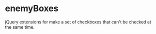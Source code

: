 enemyBoxes
==========

jQuery extensions for make a set of checkboxes that can't be checked at the same time.
